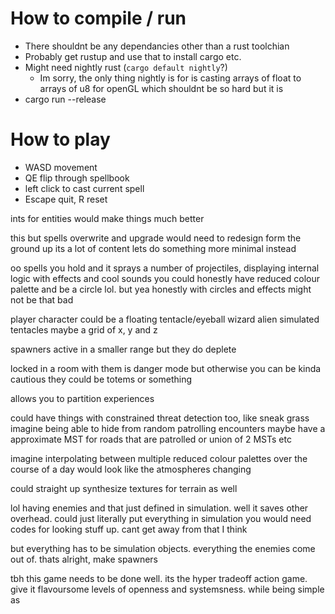 # How to compile / run
* There shouldnt be any dependancies other than a rust toolchian
* Probably get rustup and use that to install cargo etc.
* Might need nightly rust (`cargo default nightly`?)
  * Im sorry, the only thing nightly is for is casting arrays of float to arrays of u8 for openGL which shouldnt be so hard but it is
 * cargo run --release

 # How to play
 * WASD movement
 * QE flip through spellbook
 * left click to cast current spell
 * Escape quit, R reset

 ints for entities would make things much better

 this but spells overwrite and upgrade
 would need to redesign form the ground up
 its a lot of content
 lets do something more minimal instead


 oo spells you hold and it sprays a number of projectiles, displaying internal logic with effects and cool sounds
 you could honestly have reduced colour palette and be a circle lol.
 but yea honestly with circles and effects might not be that bad


 player character could be a floating tentacle/eyeball wizard alien
 simulated tentacles maybe a grid of x, y and z

 spawners active in a smaller range but they do deplete

 locked in a room with them is danger mode
 but otherwise you can be kinda cautious
 they could be totems or something

 allows you to partition experiences

 could have things with constrained threat detection too, like sneak grass
 imagine being able to hide from random patrolling encounters
 maybe have a approximate MST for roads that are patrolled
  or union of 2 MSTs etc

imagine interpolating between multiple reduced colour palettes over the course of a day
would look like the atmospheres changing

could straight up synthesize textures for terrain as well

lol having enemies and that just defined in simulation. well it saves other overhead. could just literally put everything in simulation
you would need codes for looking stuff up. cant get away from that I think


but everything has to be simulation objects. everything the enemies come out of. thats alright, make spawners


tbh this game needs to be done well. its the hyper tradeoff action game. give it flavoursome levels of openness and systemsness. while being simple as